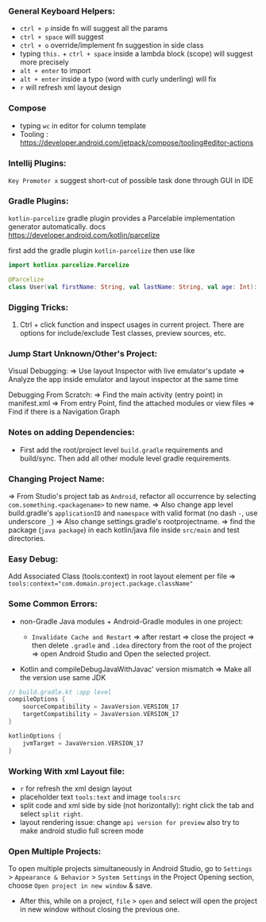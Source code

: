 ### General Keyboard Helpers:
- `ctrl + p` inside fn will suggest all the params
- `ctrl + space` will suggest
- `ctrl + o` override/implement fn suggestion in side class
- typing `this.` + `ctrl + space` inside a lambda block (scope) will suggest more precisely
- `alt + enter` to import
- `alt + enter` inside a typo (word with curly underling) will fix
- `r` will refresh xml layout design
### Compose
- typing `wc` in editor for column template
- Tooling : https://developer.android.com/jetpack/compose/tooling#editor-actions
### Intellij Plugins:
`Key Promoter x` suggest short-cut of possible task done through GUI in IDE 
### Gradle Plugins:
`kotlin-parcelize` gradle plugin provides a Parcelable implementation generator automatically. docs https://developer.android.com/kotlin/parcelize

first add the gradle plugin `kotlin-parcelize` then use like
```kotlin
import kotlinx.parcelize.Parcelize

@Parcelize
class User(val firstName: String, val lastName: String, val age: Int): Parcelable
```

### Digging Tricks:
1. Ctrl + click function and inspect usages in current project. There are options for include/exclude Test classes, preview sources, etc. 

### Jump Start Unknown/Other's Project:
Visual Debugging: 
=> Use layout Inspector with live emulator's update
=> Analyze the app inside emulator and layout inspector at the same time

Debugging From Scratch:
=> Find the main activity (entry point) in manifest.xml
=> From entry Point, find the attached modules or view files
=> Find if there is a Navigation Graph

### Notes on adding Dependencies:
* First add the root/project level `build.gradle` requirements and build/sync. Then add all other module level gradle requirements.

### Changing Project Name:
=> From Studio's project tab as `Android`, refactor all occurrence by selecting `com.something.<packagename>` to new name. 
=> Also change app level build.gradle's `applicationID` and `namespace` with valid format (no dash `-`, use underscore `_`)
=> Also change settings.gradle's rootprojectname. 
=> find the package (`java package`) in each kotlin/java file inside `src/main` and test directories.

### Easy Debug:
Add Associated Class (tools:context) in root layout element per file => `tools:context="com.domain.project.package.className"`

### Some Common Errors:
* non-Gradle Java modules + Android-Gradle modules in one project:
    - `Invalidate Cache and Restart` => after restart => close the project => then delete `.gradle` and `.idea` directory from the root of the project => open Android Studio and Open the selected project.

* Kotlin and compileDebugJavaWithJavac' version mismatch => Make all the version use same JDK
```kotlin
// build.gradle.kt :app level
compileOptions {
    sourceCompatibility = JavaVersion.VERSION_17
    targetCompatibility = JavaVersion.VERSION_17
}

kotlinOptions {
    jvmTarget = JavaVersion.VERSION_17
}
```

### Working With xml Layout file:
- `r` for refresh the xml design layout
- placeholder text `tools:text` and image `tools:src`
- split code and xml side by side (not horizontally): right click the tab and select `split right`.
- layout rendering issue: change `api version for preview` also try to make android studio full screen mode


### Open Multiple Projects:
To open multiple projects simultaneously in Android Studio, go to `Settings` > `Appearance & Behavior` > `System Settings`
in the Project Opening section, choose `Open project in new window` & save.
* After this, while on a project, `file` > `open` and select will open the project in new window without closing the previous one.